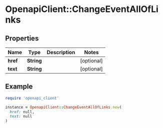 # OpenapiClient::ChangeEventAllOfLinks

## Properties

| Name | Type | Description | Notes |
| ---- | ---- | ----------- | ----- |
| **href** | **String** |  | [optional] |
| **text** | **String** |  | [optional] |

## Example

```ruby
require 'openapi_client'

instance = OpenapiClient::ChangeEventAllOfLinks.new(
  href: null,
  text: null
)
```

